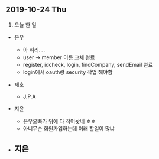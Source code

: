 ## 2019-10-24 Thu

1. 오늘 한 일
- 은우
    - 아 허리....
    - user -> member 이름 교체 완료
    - register, idcheck, login, findCompany, sendEmail 완료
    - login에서 oauth랑 security 작업 해야함

- 재호
    - J.P.A

- 지윤
  - 은우오빠가 위에 다 적어놧네 ㅎㅎ
  - 아니무슨 회원가입하는데 이래 할일이 많냐

- 지은
  - 